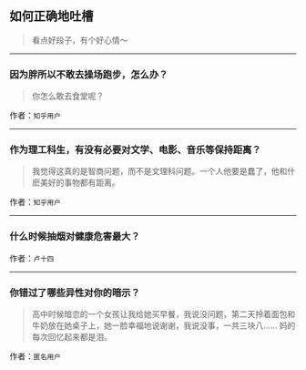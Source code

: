 ## 如何正确地吐槽

> 看点好段子，有个好心情～


 
---

### 因为胖所以不敢去操场跑步，怎么办？

> 你怎么敢去食堂呢？


作者：`知乎用户`

---

### 作为理工科生，有没有必要对文学、电影、音乐等保持距离？

> 我觉得这真的是智商问题，而不是文理科问题。一个人他要是蠢了，他和什麽美好的事物都有距离。


作者：`知乎用户`

---

### 什么时候抽烟对健康危害最大？

> 


作者：`卢十四`

---

### 你错过了哪些异性对你的暗示？

> 高中时候暗恋的一个女孩让我给她买早餐，我说没问题，第二天拎着面包和牛奶放在她桌子上，她一脸幸福地说谢谢，我说没事，一共三块八……
> 妈的每次回忆起来都是泪。


作者：`匿名用户`